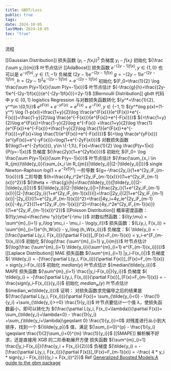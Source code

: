 ```yaml
---
title: GBDT/Loss
public: true
tags:
date: 2024-10-05
lastMod: 2024-10-05
toc: "true"
---
```


流程

[[Gaussian Distribution]]
损失函数 ${(y_i - f(x_i))^2}$
负梯度 ${y_i - f(x_i)}$
初始化 ${\frac {\sum y_i}{m}}$
叶节点估计
[[AdaBoost]]
损失函数 ${e^{-(2y-1)f(x)}, y\in \{1,0\}}$
也可以是 ${e^{-yf(x)}, y\in \{1,-1\}}$
负梯度 ${(2y-1)e^{-(2y-1)f(x)}}$
${g=-(2y-1)e^{-(2y-1)f(x)}}$, ${h=(2y-1)^2e^{-(2y-1)f(x)}=e^{-(2y-1)f(x)}}$
初始化 ${F_0=\frac{1}{2} \log \frac{\sum P(y=1|x)}{\sum P(y=-1|x)}}$
叶节点估计 ${-\frac{g}{h}=\frac{(2y-1)e^{-(2y-1)f(x)}}{e^{-(2y-1)f(x)}}=2y-1}$
[[Bernoulli Distribution]]
gbdt 代码中 ${y\in \{0,1\}}$
logistics Regression 与对数损失函数转化
${y^*=\frac{1}{2}, y^*\in \{0,1\}}$
${e^{yF(x)}+e^{-yF(x)}=e^{F(x)}+e^{-F(x)}, y\in \{-1,1\}}$
${y^*\log p(x)+(1-y^*) \log (1-p(x))=\frac{1+y}{2}\log \frac{e^{F(x)}}{e^{F(x)}+e^{-F(x)}}+\frac{1-y}{2}\log \frac{e^{-F(x)}}{e^{F(x)}+e^{-F(x)}}}$
${=\frac{1+y}{2}\log e^{F(x)}+\frac{1-y}{2}\log e^{-F(x)} +\frac{1+y}{2}\log \frac{1}{e^{F(x)}+e^{-F(x)}}+\frac{1-y}{2}\log \frac{1}{e^{F(x)}+e^{-F(x)}}=yF(x)+\log \frac{1}{e^{F(x)}+e^{-F(x)}}}$
${=\log \frac{e^{yF(x)}}{e^{yF(x)}+e^{-yF(x)}}=\log(1+e^{-2yF(x)})}$
对数损失函数 ${\log(1+e^{-2yf(x)})}, y\in \{-1,1\}, F(x)=\frac{1}{2} \log \frac{P(y=1|x)}{P(y=-1|x)}$
负梯度 ${\frac{2y}{1+e^{2yf(x)}}}$
初始化 ${F_0= \log \frac{\sum P(y=1|x)}{\sum P(y=-1|x)}}$
叶节点估计  ${\frac{\sum_{x_i \in R_{jm}}\tilde{y_i}}{\sum_{x_i \in R_{jm}}|\tilde{y_i}|(2-|\tilde{y_i}|)}}$
single Newton-Raphson
${log(1+e^{-2yf(x)})}$
一阶导数 ${g=-\frac{2y_i}{1+e^{2y_iF_{m-1}(x)}}}$
二阶导数 ${h=\frac{4y_i^2e^{2y_iF_{m-1}(x)}}{(1+e^{2y_iF_{m-1}(x)})^2}}$
${\theta = -\frac{g}{h}=\frac{\tilde{y_i}}{|\tilde{y_i}|(2-|\tilde{y_i}|)}}$
${|\tilde{y_i}|(2-|\tilde{y_i}|)=|\frac{2y_i}{1+e^{2y_iF_{m-1}(x)}}|(2-|\frac{2y_i}{1+e^{2y_iF_{m-1}(x)}}|)=\frac{|2y_i|(2|1+e^{2y_iF_{m-1}(x)}|-|2y_i|)}{(1+e^{2y_iF_{m-1}(x)})^2}=\frac{|4y_i+4y_ie^{2y_iF_{m-1}(x)}|-4y_i^2}{(1+e^{2y_iF_{m-1}(x)})^2}=\frac{4y_i^2e^{2y_iF_{m-1}(x)}}{(1+e^{2y_iF_{m-1}(x)})^2}}$
[[Poisson Distribution]]
概率密度函数：${f(y;\mu)=\frac{\mu ^y}{y!}e^{-\mu }}$
对数似然函数：${l(y;\mu) = \sum^{m}_{i=1} y_i\log \mu_i - \mu_i - \log(y_i!)}$
损失函数：${L(y_i, F(x_i)) = \sum^{m}_{i=1}e^{h_W(x)} - y_i\log (h_W(x_i))}$
负梯度：${ \tilde{y_i} = -[\frac{\partial L(y_i, F(x_i))}{\partial F(x)}]_{F(x)=F_{m-1}(x)} = y_i-e^{F_{m-1}(x_i)}}$
初始化 ${\log(\frac {\sum^{m}_{i=1} y_i}{m})}$
叶节点估计 ${\log(\frac {\sum^{m}_{i=1} \tilde{y_i}}{\sum^{m}_{i=1} e^{F_{m-1}(x_i)}})}$
[[Laplace Distribution]] MAE
损失函数 ${\sum^{m}_{i=1} |y_i-F(x_i)|}$
负梯度 ${ \tilde{y_i} = -[\frac{\partial L(y_i, F(x_i))}{\partial F(x)}]_{F(x)=F_{m-1}(x)} = sign(y_i-F(x_i))}$
初始化 ${median(y)}$
叶节点估计 ${median(\tilde{y_i})}$
MAPE
损失函数 ${\sum^{m}_{i=1} \frac{|y_i-F(x_i)|}{y_i}}$
负梯度 ${ \tilde{y_i} = -[\frac{\partial L(y_i, F(x_i))}{\partial F(x)}]_{F(x)=F_{m-1}(x)} = -\frac{sign(y_i-F(x_i))}{y_i}}$
初始化 ${median_w(y)}$
叶节点估计 ${median_w(\tilde{y_i})}$
证明：
对损失函数求完偏导之后的结果是
${\frac{\partial L(y_i, F(x_i))}{\partial F(x)}= \sum_{\tilde{y_i}<0} - \frac{1}{y_i} +\sum_{\tilde{y_i}>=0} \frac{1}{y_i}}$
叶节点要估计一个值 ${\lambda}$，使损失函数最小，即可以转化为
${\frac{\partial L(y_i, F(x_i)+\lambda)}{\partial F(x)}= \sum_{\tilde{y_i}+\lambda<0} - \frac{1}{y_i} +\sum_{\tilde{y_i+\lambda}\geqslant 0} \frac{1}{y_i}}=0$
对残差进行从小到大排序，找到一个 ${\tilde{y_p}}$ 值，满足
${\sum_{i=0}^{p} - \frac{1}{y_i} \geqslant \frac{1}{2}\sum_{i=0}^{m} \frac{1}{y_i}}$
[[SMAPE]]
解析解不好求，还是直接用 XGB 的二阶泰勒展开方便
损失函数 ${\sum^{m}_{i=1} \frac{|y_i-F(x_i)|}{\frac{y_i + F(x_i)}{2}}}$
负梯度 ${\tilde{y_i} = -[\frac{\partial L(y_i, F(x_i))}{\partial F(x)}]_{F(x)=F_{m-1}(x)} = -\frac{ 4 * y_i * sign(y_i - F(x_i))}{(y_i + F(x_i))^2}}$
Ref
[Generalized Boosted Models:A guide to the gbm package](https://cran.r-project.org/web/packages/gbm/vignettes/gbm.pdf)
